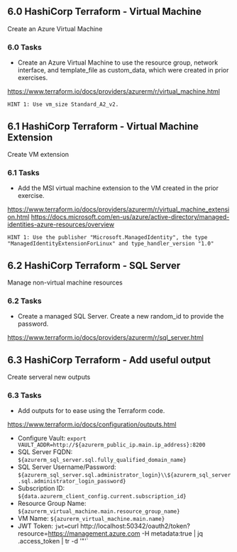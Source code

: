 ## 6.0 HashiCorp Terraform - Virtual Machine
Create an Azure Virtual Machine

### 6.0 Tasks
* Create an Azure Virtual Machine to use the resource group, network interface, and template_file as custom_data, which were created in prior exercises.

https://www.terraform.io/docs/providers/azurerm/r/virtual_machine.html

`HINT 1: Use vm_size Standard_A2_v2.`

## 6.1 HashiCorp Terraform - Virtual Machine Extension
Create VM extension

### 6.1 Tasks
* Add the MSI virtual machine extension to the VM created in the prior exercise.

https://www.terraform.io/docs/providers/azurerm/r/virtual_machine_extension.html
https://docs.microsoft.com/en-us/azure/active-directory/managed-identities-azure-resources/overview

`HINT 1: Use the publisher "Microsoft.ManagedIdentity", the type "ManagedIdentityExtensionForLinux" and type_handler_version "1.0"`

## 6.2 HashiCorp Terraform - SQL Server
Manage non-virtual machine resources

### 6.2 Tasks
* Create a managed SQL Server. Create a new random_id to provide the password.

https://www.terraform.io/docs/providers/azurerm/r/sql_server.html

## 6.3 HashiCorp Terraform - Add useful output
Create serveral new outputs

### 6.3 Tasks
* Add outputs for to ease using the Terraform code.

https://www.terraform.io/docs/configuration/outputs.html

* Configure Vault: `export VAULT_ADDR=http://${azurerm_public_ip.main.ip_address}:8200`
* SQL Server FQDN: `${azurerm_sql_server.sql.fully_qualified_domain_name}`
* SQL Server Username/Password: `${azurerm_sql_server.sql.administrator_login}\\${azurerm_sql_server.sql.administrator_login_password}`
* Subscription ID: `${data.azurerm_client_config.current.subscription_id}`
* Resource Group Name: `${azurerm_virtual_machine.main.resource_group_name}`
* VM Name: `${azurerm_virtual_machine.main.name}`
* JWT Token: `jwt=`curl http://localhost:50342/oauth2/token?resource=https://management.azure.com -H metadata:true | jq .access_token | tr -d '\"'`
